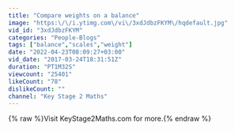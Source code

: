 ```yaml
---
title: "Compare weights on a balance"
image: "https:\/\/i.ytimg.com\/vi\/3xdJdbzFKYM\/hqdefault.jpg"
vid_id: "3xdJdbzFKYM"
categories: "People-Blogs"
tags: ["balance","scales","weight"]
date: "2022-04-23T08:09:27+03:00"
vid_date: "2017-03-24T18:31:51Z"
duration: "PT1M32S"
viewcount: "25401"
likeCount: "78"
dislikeCount: ""
channel: "Key Stage 2 Maths"
---
```

{% raw %}Visit KeyStage2Maths.com for more.{% endraw %}
